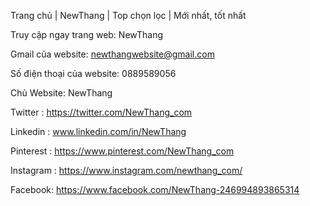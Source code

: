 Trang chủ | NewThang | Top chọn lọc | Mới nhất, tốt nhất

Truy cập ngay trang web:  NewThang

Gmail của website: newthangwebsite@gmail.com

Số điện thoại của website: 0889589056

Chủ Website: NewThang

Twitter : https://twitter.com/NewThang_com

Linkedin : www.linkedin.com/in/NewThang

Pinterest : https://www.pinterest.com/NewThang_com

Instagram : https://www.instagram.com/newthang_com/

Facebook: https://www.facebook.com/NewThang-246994893865314


